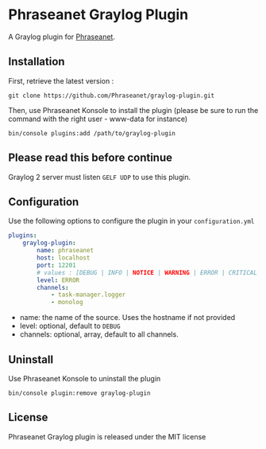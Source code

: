 # Phraseanet Graylog Plugin

A Graylog plugin for [Phraseanet](https://github.com/alchemy-fr/Phraseanet).

## Installation

First, retrieve the latest version :

```
git clone https://github.com/Phraseanet/graylog-plugin.git
```

Then, use Phraseanet Konsole to install the plugin (please be sure to run
the command with the right user - www-data for instance)

```
bin/console plugins:add /path/to/graylog-plugin
```

## Please read this before continue

Graylog 2 server must listen `GELF UDP` to use this plugin.

## Configuration

Use the following options to configure the plugin in your `configuration.yml`

```yaml
plugins:
    graylog-plugin:
        name: phraseanet
        host: localhost
        port: 12201
        # values : [DEBUG | INFO | NOTICE | WARNING | ERROR | CRITICAL | ALERT | EMERGENCY]
        level: ERROR
        channels:
            - task-manager.logger
            - monolog
```
 - name: the name of the source. Uses the hostname if not provided
 - level: optional, default to `DEBUG`
 - channels: optional, array, default to all channels.

## Uninstall

Use Phraseanet Konsole to uninstall the plugin

```
bin/console plugin:remove graylog-plugin
```

## License

Phraseanet Graylog plugin is released under the MIT license
